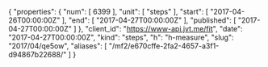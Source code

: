 {
  "properties": {
    "num": [
      6399
    ],
    "unit": [
      "steps"
    ],
    "start": [
      "2017-04-26T00:00:00Z"
    ],
    "end": [
      "2017-04-27T00:00:00Z"
    ],
    "published": [
      "2017-04-27T00:00:00Z"
    ]
  },
  "client_id": "https://www-api.jvt.me/fit",
  "date": "2017-04-27T00:00:00Z",
  "kind": "steps",
  "h": "h-measure",
  "slug": "2017/04/qe5ow",
  "aliases": [
    "/mf2/e670cffe-2fa2-4657-a3f1-d94867b22688/"
  ]
}
